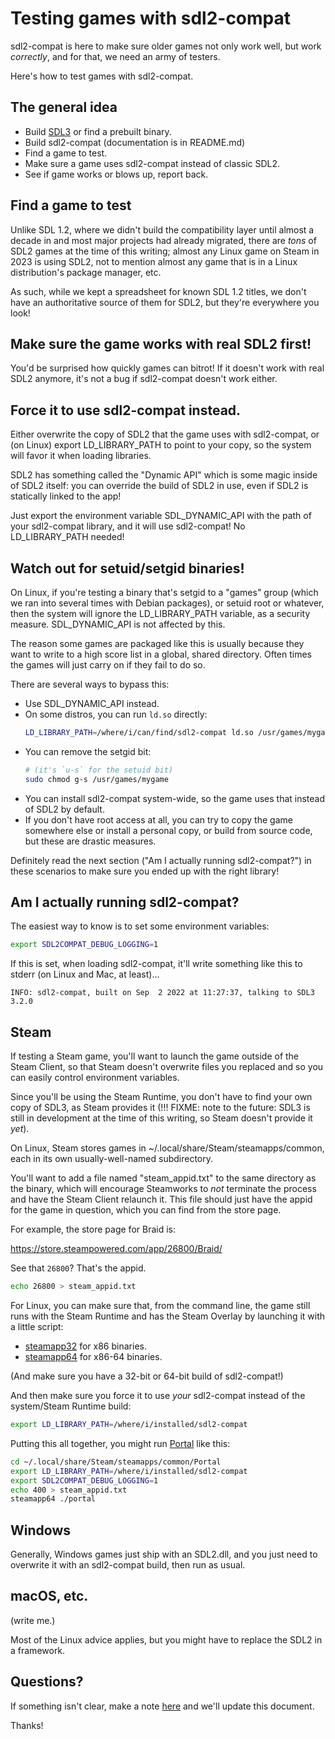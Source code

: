 # Testing games with sdl2-compat

sdl2-compat is here to make sure older games not only work well, but work
_correctly_, and for that, we need an army of testers.

Here's how to test games with sdl2-compat.


## The general idea

- Build [SDL3](https://github.com/libsdl-org/SDL) or find a prebuilt binary.
- Build sdl2-compat (documentation is in README.md)
- Find a game to test.
- Make sure a game uses sdl2-compat instead of classic SDL2.
- See if game works or blows up, report back.


## Find a game to test

Unlike SDL 1.2, where we didn't build the compatibility layer until almost
a decade in and most major projects had already migrated, there are _tons_
of SDL2 games at the time of this writing; almost any Linux game on Steam
in 2023 is using SDL2, not to mention almost any game that is in a Linux
distribution's package manager, etc.

As such, while we kept a spreadsheet for known SDL 1.2 titles, we don't
have an authoritative source of them for SDL2, but they're everywhere
you look!


## Make sure the game works with real SDL2 first!

You'd be surprised how quickly games can bitrot! If it doesn't work with
real SDL2 anymore, it's not a bug if sdl2-compat doesn't work either.


## Force it to use sdl2-compat instead.

Either overwrite the copy of SDL2 that the game uses with sdl2-compat,
or (on Linux) export LD_LIBRARY_PATH to point to your copy, so the system will
favor it when loading libraries.

SDL2 has something called the "Dynamic API" which is some magic inside of
SDL2 itself: you can override the build of SDL2 in use, even if SDL2 is
statically linked to the app!

Just export the environment variable SDL_DYNAMIC_API with the path of your
sdl2-compat library, and it will use sdl2-compat! No LD_LIBRARY_PATH
needed!


## Watch out for setuid/setgid binaries!

On Linux, if you're testing a binary that's setgid to a "games" group (which
we ran into several times with Debian packages), or setuid root or whatever,
then the system will ignore the LD_LIBRARY_PATH variable, as a security
measure. SDL_DYNAMIC_API is not affected by this.

The reason some games are packaged like this is usually because they want to
write to a high score list in a global, shared directory. Often times the
games will just carry on if they fail to do so.

There are several ways to bypass this:

- Use SDL_DYNAMIC_API instead.
- On some distros, you can run `ld.so` directly:
  ```bash
  LD_LIBRARY_PATH=/where/i/can/find/sdl2-compat ld.so /usr/games/mygame
  ```
- You can remove the setgid bit:
  ```bash
  # (it's `u-s` for the setuid bit)
  sudo chmod g-s /usr/games/mygame
  ```
- You can install sdl2-compat system-wide, so the game uses that
  instead of SDL2 by default.
- If you don't have root access at all, you can try to copy the game 
  somewhere else or install a personal copy, or build from source code,
  but these are drastic measures.
  
Definitely read the next section ("Am I actually running sdl2-compat?") in
these scenarios to make sure you ended up with the right library!
  
## Am I actually running sdl2-compat?

The easiest way to know is to set some environment variables:

```bash
export SDL2COMPAT_DEBUG_LOGGING=1
```

If this is set, when loading sdl2-compat, it'll write something like this
to stderr (on Linux and Mac, at least)...

```
INFO: sdl2-compat, built on Sep  2 2022 at 11:27:37, talking to SDL3 3.2.0
```


## Steam

If testing a Steam game, you'll want to launch the game outside of the Steam
Client, so that Steam doesn't overwrite files you replaced and so you can
easily control environment variables.

Since you'll be using the Steam Runtime, you don't have to find your own copy
of SDL3, as Steam provides it (!!! FIXME: note to the future: SDL3 is still
in development at the time of this writing, so Steam doesn't provide it _yet_).

On Linux, Steam stores games in ~/.local/share/Steam/steamapps/common, each
in its own usually-well-named subdirectory.

You'll want to add a file named "steam_appid.txt" to the same directory as
the binary, which will encourage Steamworks to _not_ terminate the process
and have the Steam Client relaunch it. This file should just have the appid
for the game in question, which you can find from the store page.

For example, the store page for Braid is:

https://store.steampowered.com/app/26800/Braid/

See that `26800`? That's the appid.

```bash
echo 26800 > steam_appid.txt
```

For Linux, you can make sure that, from the command line, the game still
runs with the Steam Runtime and has the Steam Overlay by launching it with a
little script:

- [steamapp32](https://raw.githubusercontent.com/icculus/twisty-little-utilities/main/steamapp32) for x86 binaries.
- [steamapp64](https://raw.githubusercontent.com/icculus/twisty-little-utilities/main/steamapp64) for x86-64 binaries.

(And make sure you have a 32-bit or 64-bit build of sdl2-compat!)

And then make sure you force it to use _your_ sdl2-compat instead of the
system/Steam Runtime build:

```bash
export LD_LIBRARY_PATH=/where/i/installed/sdl2-compat
```

Putting this all together, you might run [Portal](https://store.steampowered.com/app/400/)
like this:

```bash
cd ~/.local/share/Steam/steamapps/common/Portal
export LD_LIBRARY_PATH=/where/i/installed/sdl2-compat
export SDL2COMPAT_DEBUG_LOGGING=1
echo 400 > steam_appid.txt
steamapp64 ./portal
```


## Windows

Generally, Windows games just ship with an SDL2.dll, and you just need to
overwrite it with an sdl2-compat build, then run as usual.


## macOS, etc.

(write me.)

Most of the Linux advice applies, but you might have to replace the SDL2
in a framework.


## Questions?

If something isn't clear, make a note [here](https://github.com/libsdl-org/sdl2-compat/issues/new)
and we'll update this document.

Thanks!

